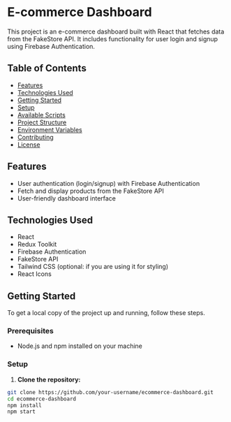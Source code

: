 # E-commerce Dashboard

This project is an e-commerce dashboard built with React that fetches data from the FakeStore API. It includes functionality for user login and signup using Firebase Authentication.

## Table of Contents

- [Features](#features)
- [Technologies Used](#technologies-used)
- [Getting Started](#getting-started)
- [Setup](#setup)
- [Available Scripts](#available-scripts)
- [Project Structure](#project-structure)
- [Environment Variables](#environment-variables)
- [Contributing](#contributing)
- [License](#license)

## Features

- User authentication (login/signup) with Firebase Authentication
- Fetch and display products from the FakeStore API
- User-friendly dashboard interface


## Technologies Used

- React
- Redux Toolkit
- Firebase Authentication
- FakeStore API
- Tailwind CSS (optional: if you are using it for styling)
- React Icons

## Getting Started

To get a local copy of the project up and running, follow these steps.

### Prerequisites

- Node.js and npm installed on your machine

### Setup

1. **Clone the repository:**

```bash
git clone https://github.com/your-username/ecommerce-dashboard.git
cd ecommerce-dashboard
npm install
npm start
